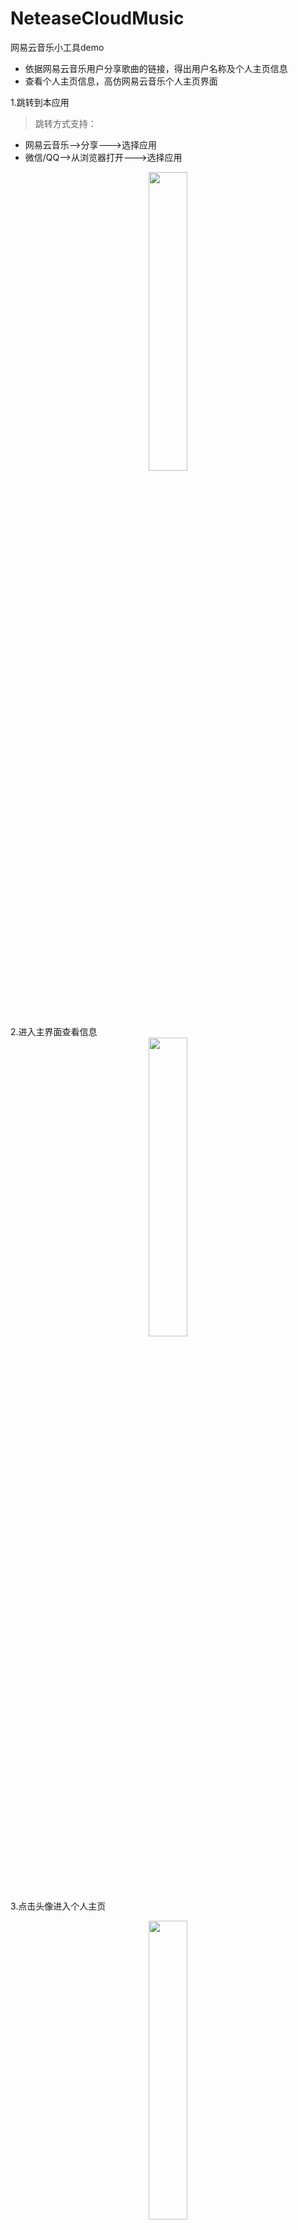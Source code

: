 # NeteaseCloudMusic
网易云音乐小工具demo

- 依据网易云音乐用户分享歌曲的链接，得出用户名称及个人主页信息
- 查看个人主页信息，高仿网易云音乐个人主页界面

1.跳转到本应用

> 跳转方式支持：

- 网易云音乐-->分享--->选择应用
- 微信/QQ-->从浏览器打开--->选择应用

<div align="center">
    <img src="https://github.com/leeranzhi/NeteaseCloudMusic/blob/master/Screenshot/Screenshot_20190415-171103.png" width=“35%” height="35%">
</div>
2.进入主界面查看信息

<div align="center">
    <img src="https://github.com/leeranzhi/NeteaseCloudMusic/blob/master/Screenshot/Screenshot_20190415-171122.png" width=“35%” height="35%">
</div>


3.点击头像进入个人主页

<div align="center">
    <img src="https://github.com/leeranzhi/NeteaseCloudMusic/blob/master/Screenshot/Screenshot_20190415-171136.png" width=“35%” height="35%">
</div>



4.个人动态查看

<div align="center">
    <img src="https://github.com/leeranzhi/NeteaseCloudMusic/blob/master/Screenshot/Screenshot_20190415-171146.png" width=“35%” height="35%">
</div>


5.应用设置

<div align="center">
    <img src="https://github.com/leeranzhi/ganktest/blob/master/Screenshot/S80608-175637.jpg" width=“35%” height="35%">
</div>


